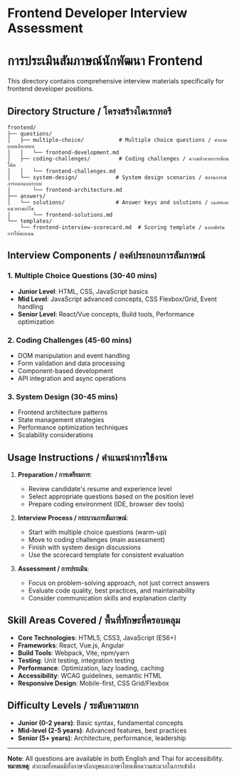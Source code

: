 # Frontend Developer Interview Assessment
# การประเมินสัมภาษณ์นักพัฒนา Frontend

This directory contains comprehensive interview materials specifically for frontend developer positions.

## Directory Structure / โครงสร้างไดเรกทอรี

```
frontend/
├── questions/
│   ├── multiple-choice/           # Multiple choice questions / คำถามแบบเลือกตอบ
│   │   └── frontend-development.md
│   ├── coding-challenges/         # Coding challenges / ความท้าทายการเขียนโค้ด
│   │   └── frontend-challenges.md
│   └── system-design/            # System design scenarios / สถานการณ์การออกแบบระบบ
│       └── frontend-architecture.md
├── answers/
│   └── solutions/                # Answer keys and solutions / เฉลยและแนวทางแก้ไข
│       └── frontend-solutions.md
└── templates/
    └── frontend-interview-scorecard.md  # Scoring template / แบบฟอร์มการให้คะแนน
```

## Interview Components / องค์ประกอบการสัมภาษณ์

### 1. Multiple Choice Questions (30-40 mins)
- **Junior Level**: HTML, CSS, JavaScript basics
- **Mid Level**: JavaScript advanced concepts, CSS Flexbox/Grid, Event handling
- **Senior Level**: React/Vue concepts, Build tools, Performance optimization

### 2. Coding Challenges (45-60 mins)
- DOM manipulation and event handling
- Form validation and data processing
- Component-based development
- API integration and async operations

### 3. System Design (30-45 mins)
- Frontend architecture patterns
- State management strategies
- Performance optimization techniques
- Scalability considerations

## Usage Instructions / คำแนะนำการใช้งาน

1. **Preparation / การเตรียมการ**:
   - Review candidate's resume and experience level
   - Select appropriate questions based on the position level
   - Prepare coding environment (IDE, browser dev tools)

2. **Interview Process / กระบวนการสัมภาษณ์**:
   - Start with multiple choice questions (warm-up)
   - Move to coding challenges (main assessment)
   - Finish with system design discussions
   - Use the scorecard template for consistent evaluation

3. **Assessment / การประเมิน**:
   - Focus on problem-solving approach, not just correct answers
   - Evaluate code quality, best practices, and maintainability
   - Consider communication skills and explanation clarity

## Skill Areas Covered / พื้นที่ทักษะที่ครอบคลุม

- **Core Technologies**: HTML5, CSS3, JavaScript (ES6+)
- **Frameworks**: React, Vue.js, Angular
- **Build Tools**: Webpack, Vite, npm/yarn
- **Testing**: Unit testing, integration testing
- **Performance**: Optimization, lazy loading, caching
- **Accessibility**: WCAG guidelines, semantic HTML
- **Responsive Design**: Mobile-first, CSS Grid/Flexbox

## Difficulty Levels / ระดับความยาก

- **Junior (0-2 years)**: Basic syntax, fundamental concepts
- **Mid-level (2-5 years)**: Advanced features, best practices
- **Senior (5+ years)**: Architecture, performance, leadership

---

**Note**: All questions are available in both English and Thai for accessibility.
**หมายเหตุ**: คำถามทั้งหมดมีทั้งภาษาอังกฤษและภาษาไทยเพื่อความสะดวกในการเข้าถึง
